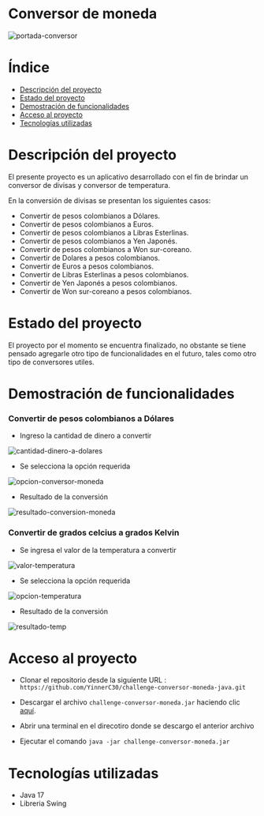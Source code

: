 # Conversor de moneda

![portada-conversor](https://github.com/YinnerC30/challenge-conversor-moneda-java/assets/92528747/35e8f3da-c453-46f9-95cb-b6024cc799d3)

# Índice

- [Descripción del proyecto](#Descripción-del-proyecto)
- [Estado del proyecto](#Estado-del-proyecto)
- [Demostración de funcionalidades](#Demostración-de-funcionalidades)
- [Acceso al proyecto](#Acceso-al-proyecto)
- [Tecnologías utilizadas](#Tecnologías-utilizadas)

# Descripción del proyecto

El presente proyecto es un aplicativo desarrollado con el fin de brindar un conversor de divisas y conversor de temperatura.

En la conversión de divisas se presentan los siguientes casos:

- Convertir de pesos colombianos a Dólares.
- Convertir de pesos colombianos a Euros.
- Convertir de pesos colombianos a Libras Esterlinas.
- Convertir de pesos colombianos a Yen Japonés.
- Convertir de pesos colombianos a Won sur-coreano.
- Convertir de Dolares a pesos colombianos.
- Convertir de Euros a pesos colombianos.
- Convertir de Libras Esterlinas a pesos colombianos.
- Convertir de Yen Japonés a pesos colombianos.
- Convertir de Won sur-coreano a pesos colombianos.


# Estado del proyecto

El proyecto por el momento se encuentra finalizado, no obstante se tiene pensado agregarle otro tipo de funcionalidades en el futuro, tales como otro tipo de conversores utiles.

# Demostración de funcionalidades

### Convertir de pesos colombianos a Dólares

- Ingreso la cantidad de dinero a convertir

![cantidad-dinero-a-dolares](https://github.com/YinnerC30/challenge-conversor-moneda-java/assets/92528747/fba5b930-3658-4863-a61a-a48b4b168e77)

- Se selecciona la opción requerida

![opcion-conversor-moneda](https://github.com/YinnerC30/challenge-conversor-moneda-java/assets/92528747/92f39eef-3f6e-40d4-a88e-aeb53a1424f1)

- Resultado de la conversión

![resultado-conversion-moneda](https://github.com/YinnerC30/challenge-conversor-moneda-java/assets/92528747/3c9e9946-70af-4eee-944f-0ccc94a495fa)


### Convertir de grados celcius a grados Kelvin

- Se ingresa el valor de la temperatura a convertir
  
![valor-temperatura](https://github.com/YinnerC30/challenge-conversor-moneda-java/assets/92528747/e6fd853f-7c50-4333-93ce-718a42f5fdba)

- Se selecciona la opción requerida
  
![opcion-temperatura](https://github.com/YinnerC30/challenge-conversor-moneda-java/assets/92528747/769bd5a0-68bb-43a1-b397-27114dcb3947)

- Resultado de la conversión

![resultado-temp](https://github.com/YinnerC30/challenge-conversor-moneda-java/assets/92528747/52548c20-b402-4505-a0b2-f3ce6bac607e)






# Acceso al proyecto

- Clonar el repositorio desde la siguiente URL : `https://github.com/YinnerC30/challenge-conversor-moneda-java.git`

- Descargar el archivo `challenge-conversor-moneda.jar` haciendo clic [aquí](https://github.com/0e6142cd-5c82-43d1-afec-2d17fc3b3e2d).
- Abrir una terminal en el direcotiro donde se descargo el anterior archivo
- Ejecutar el comando `java -jar challenge-conversor-moneda.jar`

# Tecnologías utilizadas

- Java 17
- Libreria Swing
